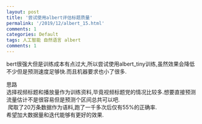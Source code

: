 ```yaml
---
layout: post
title: '尝试使用albert评估标题质量'
permalink: '/2019/12/albert_15.html'
comments: 1
categories: Default
tags: 人工智能 自然语言 albert
comments: 1
---
```

bert很强大但是训练成本有点过大,所以尝试使用albert_tiny训练,虽然效果会降低不少但是预测速度足够快.而且机器要求也小了很多.  
  
思路  
选择视频标题和播放量作为训练资料,毕竟视频标题党的情况比较多.想要直接预测流量估计不是很容易但是预测个区间总共可以吧.  
&nbsp;爬取了20万条数据作为语料,跑了一千多次后仅有55%的正确率.  
希望加大数据量和迭代能够有更好的效果.